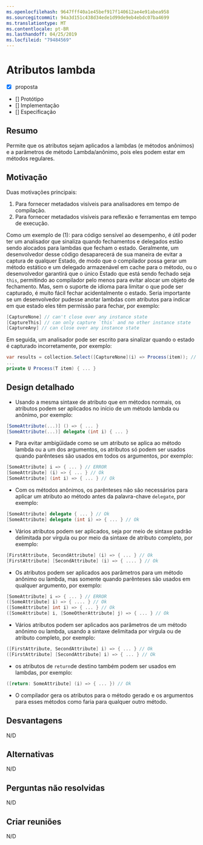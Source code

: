 ```yaml
---
ms.openlocfilehash: 9647fff40a1e45bef917f140612ae4e91abea958
ms.sourcegitcommit: 94a3d151c438d34ede1d99de9eb4ebdc07ba4699
ms.translationtype: MT
ms.contentlocale: pt-BR
ms.lasthandoff: 04/25/2019
ms.locfileid: "79484569"
---
```

# <a name="lambda-attributes"></a>Atributos lambda

* [x] proposta
* [] Protótipo
* [] Implementação
* [] Especificação

## <a name="summary"></a>Resumo
[summary]: #summary

Permite que os atributos sejam aplicados a lambdas (e métodos anônimos) e a parâmetros de método Lambda/anônimo, pois eles podem estar em métodos regulares.

## <a name="motivation"></a>Motivação
[motivation]: #motivation

Duas motivações principais:

1. Para fornecer metadados visíveis para analisadores em tempo de compilação.
2. Para fornecer metadados visíveis para reflexão e ferramentas em tempo de execução.

Como um exemplo de (1): para código sensível ao desempenho, é útil poder ter um analisador que sinaliza quando fechamentos e delegados estão sendo alocados para lambdas que fecham o estado.  Geralmente, um desenvolvedor desse código desaparecerá de sua maneira de evitar a captura de qualquer Estado, de modo que o compilador possa gerar um método estático e um delegado armazenável em cache para o método, ou o desenvolvedor garantirá que o único Estado que está sendo fechado seja `this`, permitindo ao compilador pelo menos para evitar alocar um objeto de fechamento.  Mas, sem o suporte de idioma para limitar o que pode ser capturado, é muito fácil fechar acidentalmente o estado.  Seria importante se um desenvolvedor pudesse anotar lambdas com atributos para indicar em que estado eles têm permissão para fechar, por exemplo:

```csharp
[CaptureNone] // can't close over any instance state
[CaptureThis] // can only capture `this` and no other instance state
[CaptureAny] // can close over any instance state
```

Em seguida, um analisador pode ser escrito para sinalizar quando o estado é capturado incorretamente, por exemplo:

```csharp
var results = collection.Select([CaptureNone](i) => Process(item)); // Analyzer error: [CaptureNone] lambdas captures `this`
...
private U Process(T item) { ... }
```

## <a name="detailed-design"></a>Design detalhado
[design]: #detailed-design

- Usando a mesma sintaxe de atributo que em métodos normais, os atributos podem ser aplicados no início de um método lambda ou anônimo, por exemplo:

```csharp
[SomeAttribute(...)] () => { ... }
[SomeAttribute(...)] delegate (int i) { ... }
```

- Para evitar ambigüidade como se um atributo se aplica ao método lambda ou a um dos argumentos, os atributos só podem ser usados quando parênteses são usados em todos os argumentos, por exemplo:

```csharp
[SomeAttribute] i => { ... } // ERROR
[SomeAttribute] (i) => { ... } // Ok
[SomeAttribute] (int i) => { ... } // Ok
```

- Com os métodos anônimos, os parênteses não são necessários para aplicar um atributo ao método antes da palavra-chave `delegate`, por exemplo:

```csharp
[SomeAttribute] delegate { ... } // Ok
[SomeAttribute] delegate (int i) => { ... } // Ok
```

- Vários atributos podem ser aplicados, seja por meio de sintaxe padrão delimitada por vírgula ou por meio da sintaxe de atributo completo, por exemplo:

```csharp
[FirstAttribute, SecondAttribute] (i) => { ... } // Ok
[FirstAttribute] [SecondAttribute] (i) => { .... } // Ok
```

- Os atributos podem ser aplicados aos parâmetros para um método anônimo ou lambda, mas somente quando parênteses são usados em qualquer argumento, por exemplo:

```csharp
[SomeAttribute] i => { ... } // ERROR
([SomeAttribute] i) => { .... } // Ok
([SomeAttribute] int i) => { ... } // Ok
([SomeAttribute] i, [SomeOtherAttribute] j) => { ... } // Ok
```

- Vários atributos podem ser aplicados aos parâmetros de um método anônimo ou lambda, usando a sintaxe delimitada por vírgula ou de atributo completo, por exemplo:

```csharp
([FirstAttribute, SecondAttribute] i) => { ... } // Ok
([FirstAttribute] [SecondAttribute] i) => { ... } // Ok
```

- os atributos de `return`de destino também podem ser usados em lambdas, por exemplo:

```csharp
([return: SomeAttribute] (i) => { ... }) // Ok
```

- O compilador gera os atributos para o método gerado e os argumentos para esses métodos como faria para qualquer outro método.

## <a name="drawbacks"></a>Desvantagens
[drawbacks]: #drawbacks

N/D

## <a name="alternatives"></a>Alternativas
[alternatives]: #alternatives

N/D

## <a name="unresolved-questions"></a>Perguntas não resolvidas
[unresolved]: #unresolved-questions

N/D

## <a name="design-meetings"></a>Criar reuniões

N/D